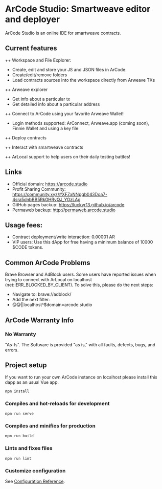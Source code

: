 # ArCode Studio: Smartweave editor and deployer
ArCode Studio is an online IDE for smartweave contracts.

## Current features
++ Workspace and File Explorer:
- Create, edit and store your JS and JSON files in ArCode.
- Create/edit/remove folders
- Load contracts sources into the workspace directly from Arweave TXs

++ Arweave explorer
- Get info about a particular tx 
- Get detailed info about a particular address

++ Connect to ArCode using your favorite Arweave Wallet!
- Login methods supported: ArConnect, Arweave.app (coming soon), Finnie Wallet and using a key file

++ Deploy contracts

++ Interact with smartweave contracts

++ ArLocal support to help users on their daily testing battles!

## Links
- Official domain: https://arcode.studio
- Profit Sharing Community: https://community.xyz/#XFZxNNpgb043Doa7-4sra5dnbBB5RkOHRyQJ_YOzLAg
- GitHub pages backup: https://luckyr13.github.io/arcode
- Permaweb backup: http://permaweb.arcode.studio

## Usage fees:
- Contract deployment/write interaction: 0.00001 AR
- VIP users: Use this dApp for free having a minimum balance of 10000 $CODE tokens.

## Common ArCode Problems
Brave Browser and AdBlock users. Some users have reported issues when trying to connect with ArLocal on localhost (net::ERR_BLOCKED_BY_CLIENT). To solve this, please do the next steps:

- Navigate to: brave://adblock/
- Add the next filter:
- @@||localhost^$domain=arcode.studio

## ArCode Warranty Info
###  No Warranty
"As-Is". The Software is provided "as is," with all faults, defects, bugs, and errors.

## Project setup
If you want to run your own ArCode instance on localhost please install this dapp as an usual Vue app. 
```
npm install
```

### Compiles and hot-reloads for development
```
npm run serve
```

### Compiles and minifies for production
```
npm run build
```

### Lints and fixes files
```
npm run lint
```

### Customize configuration
See [Configuration Reference](https://cli.vuejs.org/config/).

